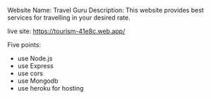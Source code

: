 Website Name: Travel Guru 
Description: This website provides best services for travelling in your desired rate.


live site: https://tourism-41e8c.web.app/

Five points:
- use Node.js
- use Express
- use cors
- use Mongodb
- use heroku for hosting
